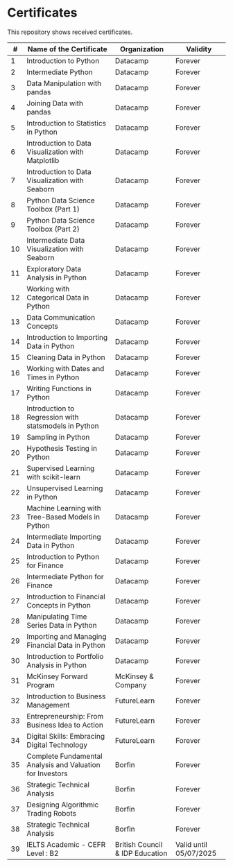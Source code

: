 # Certificates

This repository shows received certificates.

| # | Name of the Certificate | Organization | Validity | 
| --- | --- | --- | --- |
| 1 | Introduction to Python | Datacamp | Forever |
| 2 | Intermediate Python | Datacamp | Forever |
| 3 | Data Manipulation with pandas | Datacamp | Forever |
| 4 | Joining Data with pandas | Datacamp | Forever |
| 5 | Introduction to Statistics in Python | Datacamp | Forever |
| 6 | Introduction to Data Visualization with Matplotlib | Datacamp | Forever |
| 7 | Introduction to Data Visualization with Seaborn | Datacamp | Forever |
| 8 | Python Data Science Toolbox (Part 1) | Datacamp | Forever |
| 9 | Python Data Science Toolbox (Part 2) | Datacamp | Forever |
| 10 | Intermediate Data Visualization with Seaborn | Datacamp | Forever |
| 11 | Exploratory Data Analysis in Python | Datacamp | Forever |
| 12 | Working with Categorical Data in Python | Datacamp | Forever |
| 13 | Data Communication Concepts | Datacamp | Forever |
| 14 | Introduction to Importing Data in Python | Datacamp | Forever |
| 15 | Cleaning Data in Python | Datacamp | Forever |
| 16 | Working with Dates and Times in Python | Datacamp | Forever |
| 17 | Writing Functions in Python | Datacamp | Forever |
| 18 | Introduction to Regression with statsmodels in Python | Datacamp | Forever |
| 19 | Sampling in Python | Datacamp | Forever |
| 20 | Hypothesis Testing in Python | Datacamp | Forever |
| 21 | Supervised Learning with scikit-learn | Datacamp | Forever |
| 22 | Unsupervised Learning in Python | Datacamp | Forever |
| 23 | Machine Learning with Tree-Based Models in Python | Datacamp | Forever |
| 24 | Intermediate Importing Data in Python | Datacamp | Forever |
| 25 | Introduction to Python for Finance | Datacamp | Forever |
| 26 | Intermediate Python for Finance | Datacamp | Forever |
| 27 | Introduction to Financial Concepts in Python | Datacamp | Forever |
| 28 | Manipulating Time Series Data in Python | Datacamp | Forever |
| 29 | Importing and Managing Financial Data in Python | Datacamp | Forever |
| 30 | Introduction to Portfolio Analysis in Python | Datacamp | Forever |
| 31 | McKinsey Forward Program | McKinsey & Company | Forever |
| 32 | Introduction to Business Management | FutureLearn | Forever |
| 33 | Entrepreneurship: From Business Idea to Action | FutureLearn | Forever |
| 34 | Digital Skills: Embracing Digital Technology | FutureLearn | Forever |
| 35 | Complete Fundamental Analysis and Valuation for Investors | Borfin | Forever |
| 36 | Strategic Technical Analysis | Borfin | Forever |
| 37 | Designing Algorithmic Trading Robots | Borfin | Forever |
| 38 | Strategic Technical Analysis | Borfin | Forever |
| 39 | IELTS Academic - CEFR Level : B2 | British Council & IDP Education | Valid until 05/07/2025 |
